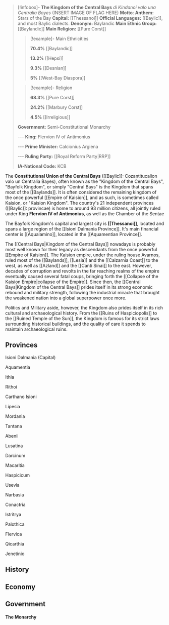 >[!infobox]- **The Kingdom of the Central Bays**
>*di Kindanoi valo una Centralia Bayes*
>(INSERT IMAGE OF FLAG HERE)
>**Motto**: 
>**Anthem:** Stars of the Bay
>**Capital:** [[Thessanoi]]
>**Official Languages:** [[Baylic]], and most Baylic dialects.
>**Denonym:** Baylandic
>**Main Ethnic Group:** [[Baylandic]]
>**Main Religion:** [[Pure Corst]]
>
> > [!example]- Main Ethnicities
> > 
> > **70.4%** [[Baylandic]]
> > 
> > **13.2%** [[Hepsi]]
> > 
> > **9.3%** [[Desnian]]
> > 
> > **5%** [[West-Bay Diaspora]]
> > 
>
> > [!example]- Religion
> > 
> > **68.3%** [[Pure Corst]]
> > 
> > **24.2%** [[Marbury Corst]]
> > 
> > **4.5%** [[Irreligious]]
> > 
>
> **Government:** Semi-Constitutional Monarchy
> 
> --- **King:** Flervion IV of Antimonius
> 
> --- **Prime Minister:** Calcionius Argiena
> 
> --- **Ruling Party:** [[Royal Reform Party|RRP]]
> 
> **IA-National Code:** KCB

The **Constitutional Union of the Central Bays** ([[Baylic]]: Cozantitucalion valo un Centralia Bayes), often known as the "Kingdom of the Central Bays", "Bayfolk Kingdom", or simply "Central Bays" is the Kingdom that spans most of the [[Baylands]]. It is often considered the remaining kingdom of the once powerful [[Empire of Kaision]], and as such, is sometimes called Kaision, or "Kaision Kingdom". The country's 21 independent provinces ([[Baylic]]: provincae) is home to around 93 million citizens, all jointly ruled under King **Flervion IV of Antimonius**, as well as the Chamber of the Sentae  

The Bayfolk Kingdom's capital and largest city is **[[Thessanoi]]**, located and spans a large region of the [[Isioni Dalmania Province]]. It's main financial center is [[Aqualamino]], located in the [[Aquamentian Province]]. 

The [[Central Bays|Kingdom of the Central Bays]] nowadays is probably most well known for their legacy as descendants from the once powerful [[Empire of Kaision]]. The Kaision empire, under the ruling house Avarnos, ruled most of the [[Baylands]], [[Lesia]] and the [[Calzarnia Coast]] to the west, as well as [[Azland]] and the [[Canti Sinai]] to the east. However, decades of corruption and revolts in the far reaching realms of the empire eventually caused several fatal coups, bringing forth the [[Collapse of the Kaision Empire|collapse of the Empire]]. Since then, the [[Central Bays|Kingdom of the Central Bays]] prides itself in its strong economic rebound and military strength, following the industrial miracle that brought the weakened nation into a global superpower once more. 

Politics and Military aside, however, the Kingdom also prides itself in its rich cultural and archaeological history. From the [[Ruins of Haspiciopolis]] to the [[Ruined Temple of the Sun]], the Kingdom is famous for its strict laws surrounding historical buildings, and the quality of care it spends to maintain archaeological ruins. 

## Provinces

Isioni Dalmania (Capital)

Aquamentia

Ithia

Rithoi

Carthano Isioni

Lipesia

Mordania

Tantana

Abenii

Lusatina

Darcinum

Macaritia

Haspicicum

Usevia

Narbasia

Conactria

Istritrya

Palothica

Flervica

Qicarthia

Jenetinio




## History

## Economy

## Government

#### The Monarchy
 

